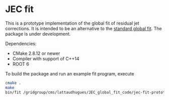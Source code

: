 # JEC fit

This is a prototype implementation of the global fit of residual jet corrections.
It is intended to be an alternative to the [standard global fit](https://github.com/miquork/jecsys).
The package is under development.

Dependencies:
  * CMake 2.8.12 or newer
  * Compiler with support of C++14
  * ROOT 6

To build the package and run an example fit program, execute
```bash
cmake .
make
bin/fit /gridgroup/cms/lattaudhugues/JEC_global_fit_code/jec-fit-prototype/PhotonJetPlots_RunH_03Feb17_extrap_reminiaod_runH_vs_MC_extrap_reminiaod_runH_PFlowAK4chs_LUMI/vs_pt/plots.root /gridgroup/cms/popov/Analyses/JetMET/2017.09.07_New-method-real-setup/UpdatedInputs/multijet_Run2016H.root
```
